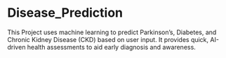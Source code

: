 # Disease_Prediction
This Project uses machine learning to predict Parkinson’s, Diabetes, and Chronic Kidney Disease (CKD) based on user input. It provides quick, AI-driven health assessments to aid early diagnosis and awareness.
